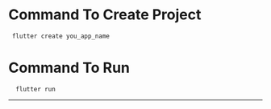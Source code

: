 # Command To Create Project
     flutter create you_app_name
# Command To Run
      flutter run
--------------------
